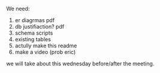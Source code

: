 We need:
1. er diagrmas pdf
2. db justifiaction? pdf
3. schema scripts
4. existing tables 
5. actully make this readme
6. make a video (prob eric)

we will take about this wednesday before/after the meeting.
